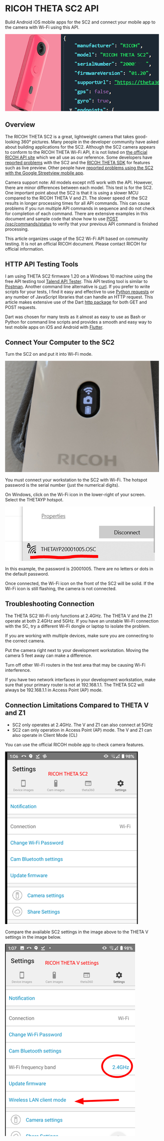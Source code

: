 # RICOH THETA SC2 API

Build Android iOS mobile apps for the SC2 and connect 
your mobile app to the camera with Wi-Fi using this API.

![header](images/overview/header.png)

## Overview

The RICOH THETA SC2 is a great, lightweight camera that takes good-looking 360° pictures. Many people in the developer community have asked about building applications for the SC2. Although the SC2 camera appears to conform to the RICOH THETA Wi-Fi API, it is not listed on 
[the official RICOH API site](https://api.ricoh/docs/theta-web-api-v2.1/) which we all use as our reference. Some developers have [reported problems](https://community.theta360.guide/t/question-about-getlivepreview-by-thetasc2-on-android/5117) with the SC2 and the 
[RICOH THETA SDK](https://www2.theta360.guide/doc/article/3) for features such as live preview. Other people have 
[reported problems using the SC2 with the Google Streetview mobile app](https://community.theta360.guide/t/theta-sc2-crash-street-view-app/5288?u=craig).

Camera support note: All models except m15 work with the API.  However, there are minor differences between each model.  This test is for the SC2. One important point about the SC2 is that it is using a slower MCU compared to the RICOH THETA V and Z1.  The slower speed of the SC2 results in longer processing times for all API commands.  This can cause problems if you run multiple API commands in sequence and do not check for completion of each command.  There are extensive examples in this document and sample code that show how to use 
[POST /osc/commands/status](https://api.ricoh/docs/theta-web-api-v2.1/protocols/commands_status/) to verify that your previous API command is finished processing.

This article organizes usage of the SC2 Wi-Fi API based on community testing.  It is not an official RICOH 
document. Please contact RICOH for official information.

## HTTP API Testing Tools

I am using THETA SC2 firmware 1.20 on a Windows 10 machine using the free API testing tool 
[Talend API Tester](https://chrome.google.com/webstore/detail/talend-api-tester-free-ed/aejoelaoggembcahagimdiliamlcdmfm?hl=en). This API testing tool is similar to 
[Postman](https://www.postman.com/). Another command line alternative is 
[curl](https://curl.haxx.se/). If you prefer to write scripts for your tests, I find it easy and effective to use [Python requests](https://requests.readthedocs.io/en/master/) or any number of JavaScript libraries that can handle an HTTP request. This article makes extensive use of the Dart 
[http package](https://pub.dev/packages/http) for both GET and POST requests.

Dart was chosen for many tests as it almost as easy to use as Bash or Python for command line scripts and provides a smooth and easy way to test mobile apps on iOS and Android with 
[Flutter](https://flutter.dev/).

## Connect Your Computer to the SC2

Turn the SC2 on and put it into Wi-Fi mode.

![Wi-Fi OLED](images/overview/wifi-oled.png)

You must connect your workstation to the SC2 with Wi-Fi. The hotspot password is the serial number (just the numerical digits). 

On Windows, click on the Wi-Fi icon in the lower-right of your screen. Select the THETAYP hotspot.  

![Windows Wi-Fi](images/overview/windows-wifi.png)

In this example, the password is 20001005. There are no letters or dots in the default password.

Once connected, the Wi-Fi icon on the front of the SC2 will be solid. If the Wi-Fi icon is still flashing, the camera is not connected.

## Troubleshooting Connection

The THETA SC2 Wi-Fi only functions at 2.4GHz. The THETA V and the Z1 operate at both 2.4GHz and 5GHz. If you have an unstable Wi-Fi connection with the SC, try a different Wi-Fi dongle or laptop to isolate the problem.

If you are working with multiple devices, make sure you are connecting to the correct camera.  

Put the camera right next to your development workstation. Moving the camera 5 feet away can make a difference.

Turn off other Wi-Fi routers in the test area that may be causing Wi-Fi interference.

If you have two network interfaces in your development workstation, make sure that your primary router is not at 192.168.1.1. The THETA SC2 will always be 192.168.1.1 in Access Point (AP) mode. 

## Connection Limitations Compared to THETA V and Z1

* SC2 only operates at 2.4GHz.  The V and Z1 can also connect at 5GHz
* SC2 can only operation in Access Point (AP) mode.  The V and Z1 can also operate in Client Mode (CL)

You can use the official RICOH mobile app to check camera features.

![sc2 settings](images/overview/sc2-settings.png)

Compare the available SC2 settings in the image above to the THETA V settings in the 
image below.

![V settings](images/overview/v-settings.png)

